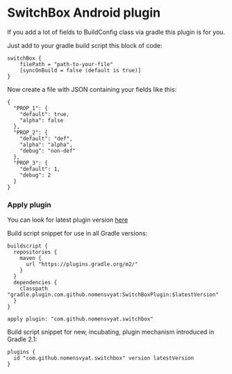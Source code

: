 # SwitchBox Android plugin

If you add a lot of fields to BuildConfig class via gradle this plugin is for you.

Just add to your gradle build script this block of code:

```
switchBox {
    filePath = "path-to-your-file"
    [syncOnBuild = false (default is true)]
}
```

Now create a file with JSON containing your fields like this:

```
{
  "PROP_1": {
    "default": true,
    "alpha": false
  },
  "PROP_2": {
    "default": "def",
    "alpha": "alpha",
    "debug": "non-def"
  },
  "PROP_3": {
    "default": 1,
    "debug": 2
  }
}
```

### Apply plugin
You can look for latest plugin version [here](https://plugins.gradle.org/plugin/com.github.nomensvyat.switchbox)

Build script snippet for use in all Gradle versions:
```
buildscript {
  repositories {
    maven {
      url "https://plugins.gradle.org/m2/"
    }
  }
  dependencies {
    classpath "gradle.plugin.com.github.nomensvyat:SwitchBoxPlugin:$latestVersion"
  }
}

apply plugin: "com.github.nomensvyat.switchbox"
```
Build script snippet for new, incubating, plugin mechanism introduced in Gradle 2.1:
```
plugins {
  id "com.github.nomensvyat.switchbox" version latestVersion
}
```
